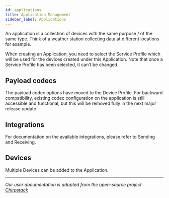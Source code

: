 ```yaml
---
id: applications
title: Application Management
sidebar_label: Applications
---
```


An application is a collection of devices with the same purpose / of the same type. Think of a weather station collecting data at different locations for example.

When creating an Application, you need to select the Service Profile which will be used for the devices created under this Application. Note that once a Service Profile has been selected, it can’t be changed.

## Payload codecs
The payload codec options have moved to the Device Profile. For backward compatibility, existing codec configuration on the application is still accessible and functional, but this will be removed fully in the next major release update.

## Integrations
For documentation on the available integrations, please refer to Sending and Receiving.

## Devices
Multiple Devices can be added to the Application.

---

*Our user documentation is adapted from the open-source project [Chirpstack](https://www.chirpstack.io/application-server/use/)*